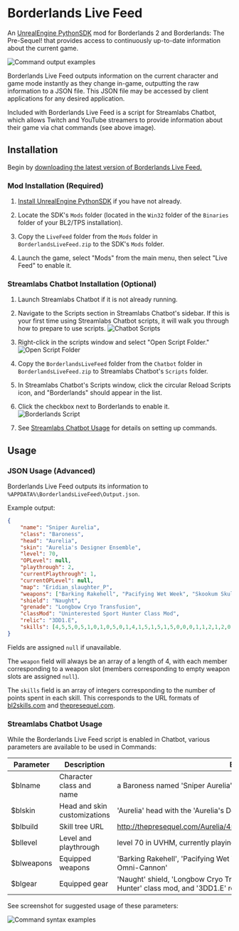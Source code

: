 # Borderlands Live Feed
An [UnrealEngine PythonSDK](https://github.com/bl-sdk/PythonSDK) mod for Borderlands 2 and Borderlands: The Pre-Sequel! that provides access to continuously up-to-date information about the current game.

![Command output examples](https://i.imgur.com/e52SQLX.png)

Borderlands Live Feed outputs information on the current character and game mode instantly as they change in-game, outputting the raw information to a JSON file. This JSON file may be accessed by client applications for any desired application.

Included with Borderlands Live Feed is a script for Streamlabs Chatbot, which allows Twitch and YouTube streamers to provide information about their game via chat commands (see above image).

## Installation

Begin by [downloading the latest version of Borderlands Live Feed.](https://github.com/mopioid/Borderlands-Live-Feed/releases)

### Mod Installation (Required)

1. [Install UnrealEngine PythonSDK](https://github.com/bl-sdk/PythonSDK#installation) if you have not already.

2. Locate the SDK's `Mods` folder (located in the `Win32` folder of the `Binaries` folder of your BL2/TPS installation).

3. Copy the `LiveFeed` folder from the `Mods` folder in `BorderlandsLiveFeed.zip` to the SDK's `Mods` folder.

4. Launch the game, select "Mods" from the main menu, then select "Live Feed" to enable it.

### Streamlabs Chatbot Installation (Optional)

1. Launch Streamlabs Chatbot if it is not already running.
2. Navigate to the Scripts section in Streamlabs Chatbot's sidebar. If this is your first time using Streamlabs Chatbot scripts, it will walk you through how to prepare to use scripts. ![Chatbot Scripts](https://i.imgur.com/nEG3mk9.png)

4. Right-click in the scripts window and select "Open Script Folder." ![Open Script Folder](https://i.imgur.com/otYQsbp.png)

3. Copy the `BorderlandsLiveFeed` folder from the `Chatbot` folder in `BorderlandsLiveFeed.zip` to Streamlabs Chatbot's `Scripts` folder.

7. In Streamlabs Chatbot's Scripts window, click the circular Reload Scripts icon, and "Borderlands" should appear in the list.

8. Click the checkbox next to Borderlands to enable it. ![Borderlands Script](https://i.imgur.com/ySmxeza.png)

9. See [Streamlabs Chatbot Usage](https://github.com/mopioid/Borderlands-Live-Feed#streamlabs-chatbot-usage) for details on setting up commands.

## Usage

### JSON Usage (Advanced)

Borderlands Live Feed outputs its information to `%APPDATA%\BorderlandsLiveFeed\Output.json`.

Example output:
```json
{
    "name": "Sniper Aurelia",
    "class": "Baroness",
    "head": "Aurelia",
    "skin": "Aurelia's Designer Ensemble",
    "level": 70,
    "OPLevel": null,
    "playthrough": 2,
    "currentPlaythrough": 1,
    "currentOPLevel": null,
    "map": "Eridian_slaughter_P",
    "weapons": ["Barking Rakehell", "Pacifying Wet Week", "Skookum Skullmasher", "Streamlined Omni-Cannon"],
    "shield": "Naught",
    "grenade": "Longbow Cryo Transfusion",
    "classMod": "Uninterested Sport Hunter Class Mod",
    "relic": "3DD1.E",
    "skills": [4,5,5,0,5,1,0,1,0,5,0,1,4,1,5,1,5,1,5,0,0,0,1,1,2,1,2,0,1,5,0,5,0,0,0,0,0]
}
```

Fields are assigned `null` if unavailable.

The `weapon` field will always be an array of a length of 4, with each member corresponding to a weapon slot (members corresponding to empty weapon slots are assigned `null`).

The `skills` field is an array of integers corresponding to the number of points spent in each skill. This corresponds to the URL formats of [bl2skills.com](https://bl2skills.com/vanilla.html) and [thepresequel.com](http://www.thepresequel.com/skill_calculator).

### Streamlabs Chatbot Usage

While the Borderlands Live Feed script is enabled in Chatbot, various parameters are available to be used in Commands:

| Parameter  | Description                  | Example output                                                                                                     |
|------------|------------------------------|--------------------------------------------------------------------------------------------------------------------|
| $blname    | Character class and name     | a Baroness named 'Sniper Aurelia'                                                                                  |
| $blskin    | Head and skin customizations | 'Aurelia' head with the 'Aurelia's Designer Ensemble' skin                                                         |
| $blbuild   | Skill tree URL               | http://thepresequel.com/Aurelia/4550510105014151515000112120150500000                                              |
| $bllevel   | Level and playthrough        | level 70 in UVHM, currently playing in TVHM                                                                        |
| $blweapons | Equipped weapons             | 'Barking Rakehell', 'Pacifying Wet Week', 'Skookum Skullmasher', and 'Streamlined Omni-Cannon'                     |
| $blgear    | Equipped gear                | 'Naught' shield, 'Longbow Cryo Transfusion' grenade mod, 'Uninterested Sport Hunter' class mod, and '3DD1.E' relic |

See screenshot for suggested usage of these parameters:

![Command syntax examples](https://i.imgur.com/dLx86Pg.png)